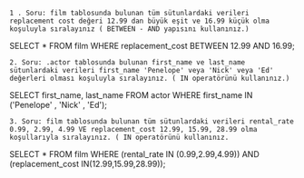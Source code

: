 `1 . Soru: film tablosunda bulunan tüm sütunlardaki verileri replacement cost değeri 12.99 dan büyük eşit ve 16.99 küçük olma koşuluyla sıralayınız ( BETWEEN - AND yapısını kullanınız.)`

SELECT * FROM film
WHERE replacement_cost BETWEEN 12.99 AND 16.99;

`2. Soru: .actor tablosunda bulunan first_name ve last_name sütunlardaki verileri first_name 'Penelope' veya 'Nick' veya 'Ed' değerleri olması koşuluyla sıralayınız. ( IN operatörünü kullanınız.) `

 SELECT first_name, last_name FROM actor
 WHERE first_name IN ('Penelope' , 'Nick' , 'Ed');

`3. Soru: film tablosunda bulunan tüm sütunlardaki verileri rental_rate 0.99, 2.99, 4.99 VE replacement_cost 12.99, 15.99, 28.99 olma koşullarıyla sıralayınız. ( IN operatörünü kullanınız.`
 
SELECT * FROM film
WHERE (rental_rate IN (0.99,2.99,4.99)) 
AND (replacement_cost IN(12.99,15.99,28.99));
